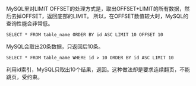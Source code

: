 MySQL里对LIMIT OFFSET的处理方式是，取出OFFSET+LIMIT的所有数据，然后去掉OFFSET，返回底部的LIMIT。
所以，在OFFSET数值较大时，MySQL的查询性能会非常低。

```
SELECT * FROM table_name ORDER BY id ASC LIMIT 10 OFFSET 10
```

MySQL会取出20条数据，只返回后10条。

```
SELECT * FROM table_name WHERE id > 10 ORDER BY id ASC LIMIT 10
```

利用id索引，MySQL只取出10个结果，返回。这种做法却是要求连续翻页，不能跳页，受约束。